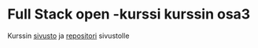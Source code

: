 # Full Stack open -kurssi kurssin osa3
Kurssin [sivusto](https://fullstackopen.com/) ja [repositori](https://github.com/jmkahko/fullstack) sivustolle